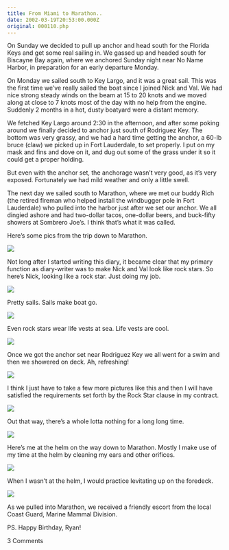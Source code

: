 ```yaml
---
title: From Miami to Marathon..
date: 2002-03-19T20:53:00.000Z
original: 000110.php
---
```


On Sunday we decided to pull up anchor and head south for the Florida Keys and get some real sailing in. We gassed up and headed south for Biscayne Bay again, where we anchored Sunday night near No Name Harbor, in preparation for an early departure Monday.

On Monday we sailed south to Key Largo, and it was a great sail. This was the first time we’ve really sailed the boat since I joined Nick and Val. We had nice strong steady winds on the beam at 15 to 20 knots and we moved along at close to 7 knots most of the day with no help from the engine. Suddenly 2 months in a hot, dusty boatyard were a distant memory.

We fetched Key Largo around 2:30 in the afternoon, and after some poking around we finally decided to anchor just south of Rodriguez Key. The bottom was very grassy, and we had a hard time getting the anchor, a 60-lb bruce (claw) we picked up in Fort Lauderdale, to set properly. I put on my mask and fins and dove on it, and dug out some of the grass under it so it could get a proper holding.

But even with the anchor set, the anchorage wasn’t very good, as it’s very exposed. Fortunately we had mild weather and only a little swell.

The next day we sailed south to Marathon, where we met our buddy Rich (the retired fireman who helped install the windbugger pole in Fort Lauderdale) who pulled into the harbor just after we set our anchor. We all dingied ashore and had two-dollar tacos, one-dollar beers, and buck-fifty showers at Sombrero Joe’s. I think that’s what it was called.

Here’s some pics from the trip down to Marathon.

<p class="polaroid" style="--deg: -2deg"><img src="./nick-helm-valsfeet.jpg" /></p>

Not long after I started writing this diary, it became clear that my primary function as diary-writer was to make Nick and Val look like rock stars. So here’s Nick, looking like a rock star. Just doing my job.

<p class="polaroid" style="--deg: -2deg"><img src="./pretty-sails.jpg" /></p>

Pretty sails. Sails make boat go.

<p class="polaroid" style="--deg: -2deg"><img src="./nick-helm-val-stern.jpg" /></p>

Even rock stars wear life vests at sea. Life vests are cool.

<p class="polaroid" style="--deg: -2deg"><img src="./nick-val-shower.jpg" /></p>

Once we got the anchor set near Rodriguez Key we all went for a swim and then we showered on deck. Ah, refreshing!

<p class="polaroid" style="--deg: -2deg"><img src="./nick-helm.jpg" /></p>

I think I just have to take a few more pictures like this and then I will have satisfied the requirements set forth by the Rock Star clause in my contract.

<p class="polaroid" style="--deg: -2deg"><img src="./winch-water.jpg" /></p>

Out that way, there’s a whole lotta nothing for a long long time.

<p class="polaroid" style="--deg: -2deg"><img src="./pascal-helm.jpg" /></p>

Here’s me at the helm on the way down to Marathon. Mostly I make use of my time at the helm by cleaning my ears and other orifices.

<p class="polaroid" style="--deg: -2deg"><img src="./willow-feet.jpg" /></p>

When I wasn’t at the helm, I would practice levitating up on the foredeck.

<p class="polaroid" style="--deg: -2deg"><img src="./escort.jpg" /></p>

As we pulled into Marathon, we received a friendly escort from the local Coast Guard, Marine Mammal Division.

PS. Happy Birthday, Ryan!

<span class="commentheader">3 Comments</span>

<!-- <div class="commentdivider">
<span class="commentauthorbox">Posted by Nevahearditcalled Thatbefore</span>
<span class="commentdatebox">Thursday, March 21, 2002</span>
<span class="commenttimebox"> 6:37 AM</span>
</div>
<div class="commentbody">“I put on my mask and fins and dove on it, and dug out some of the grass under it so it could get a proper holding.”  …. “Fortunately we had mild weather and only a little swell.�”</div>
<div class="commentdivider">
<span class="commentauthorbox">Posted by juanma</span>
<span class="commentdatebox">Friday, April  5, 2002</span>
<span class="commenttimebox"> 1:51 AM</span>
</div>
<div class="commentbody">sobre pascal</div>
<div class="commentdivider">
<span class="commentauthorbox">Posted by <a href="mailto&#58;fediyuatmadja&#64;yahoo&#46;com">ferddi y.</a></span>
<span class="commentdatebox">Wednesday, May  1, 2002</span>
<span class="commenttimebox">10:02 AM</span>
</div>
<div class="commentbody">it is a very impressive for me. i like the kind of adventure in the sea like yours.</div> -->
